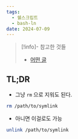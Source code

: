 ```yaml
---
tags:
  - 쉘스크립트
  - bash-ln
date: 2024-07-09
---
```

> [!info]- 참고한 것들
> - [어떤 글](https://linuxize.com/post/how-to-remove-symbolic-links-in-linux/)

## TL;DR

- 그냥 `rm` 으로 지워도 된다.

```bash
rm /path/to/symlink
```

- 아니면 이걸로도 가능

```bash
unlink /path/to/symlink
```